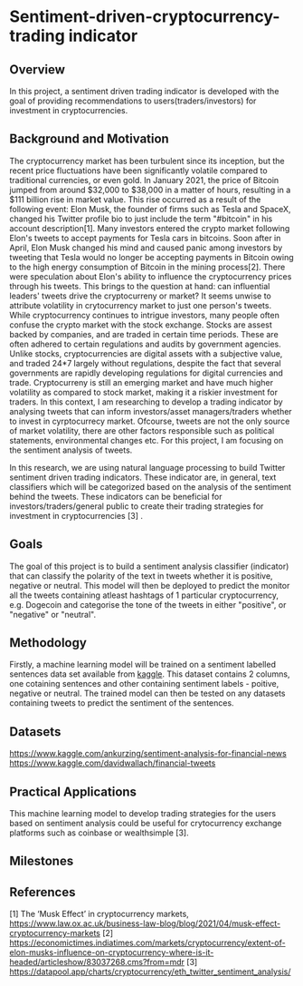 # Sentiment-driven-cryptocurrency-trading indicator
## Overview

In this project, a sentiment driven trading indicator is developed with the goal of providing recommendations to users(traders/investors) for investment in cryptocurrencies.  

## Background and Motivation

The cryptocurrency market has been turbulent since its inception, but the recent price fluctuations have been significantly volatile compared to traditional currencies, or even gold. In January 2021, the price of Bitcoin jumped from around $32,000 to $38,000 in a matter of hours, resulting in a $111 billion rise in market value. This rise occurred as a result of the following event: Elon Musk, the founder of firms such as Tesla and SpaceX, changed his Twitter profile bio to just include the term "#bitcoin" in his account description[1]. Many investors entered the crypto market following Elon's tweets to accept payments for Tesla cars in bitcoins. Soon after in April, Elon Musk changed his mind and caused panic among investors by tweeting that Tesla would no longer be accepting payments in Bitcoin owing to the high energy consumption of Bitcoin in the mining process[2]. There were speculation about Elon's ability to influence the cryptocurrency prices through his tweets. This brings to the question at hand: can influential leaders' tweets drive the cryptocurreny or market? It seems unwise to attribute volatility in crytocurrency market to just one person's tweets. 
While cryptocurrency continues to intrigue investors, many people often confuse the crypto market with the stock exchange. Stocks are assest backed by companies, and are traded in certain time periods. These are often adhered to certain regulations and audits by government agencies. Unlike stocks, cryptocurrencies are digital assets with a subjective value, and traded 24*7 largely without regulations, despite the fact that several governments are rapidly developing regulations for digital currencies and trade. Cryptocurreny is still an emerging market and have much higher volatility as compared to stock market, making it a riskier investment for traders. In this context, I am researching to develop a trading indicator by analysing tweets that can inform investors/asset managers/traders whether to invest in cyrptocurrecy market.  Ofcourse, tweets are not the only source of market volatility, there are other factors responsible such as political statements, environmental changes etc. For this project, I am focusing on the sentiment analysis of tweets. 

In this research, we are using natural language processing to build Twitter sentiment driven trading indicators. These indicator are, in general, text classifiers which will be categorized based on the analysis of the sentiment behind the tweets. These indicators can be beneficial for investors/traders/general public to create their trading strategies for investment in cryptocurrencies [3] . 

## Goals
The goal of this project is to build a sentiment analysis classifier (indicator) that can classify the polarity of the text in tweets whether it is positive, negative or neutral. This model will then be deployed to predict the monitor all the tweets containing atleast hashtags of 1 particular cryptocurrency, e.g. Dogecoin and categorise the tone of the tweets in either "positive", or "negative" or "neutral". 

## Methodology 
Firstly, a machine learning model will be trained on a sentiment labelled sentences data set available from [kaggle](https://www.kaggle.com/ankurzing/sentiment-analysis-for-financial-news). This dataset contains 2 columns, one cotaining sentences and other containing sentiment labels - poitive, negative or neutral. The trained model can then be tested on any datasets containing tweets to predict the sentiment of the sentences. 

## Datasets
https://www.kaggle.com/ankurzing/sentiment-analysis-for-financial-news
https://www.kaggle.com/davidwallach/financial-tweets


## Practical Applications
This machine learning model to develop trading strategies for the users based on sentiment analysis could be useful for crytocurrency exchange platforms such as coinbase or wealthsimple [3]. 

## Milestones

## References
[1] The ‘Musk Effect’ in cryptocurrency markets, https://www.law.ox.ac.uk/business-law-blog/blog/2021/04/musk-effect-cryptocurrency-markets
[2] https://economictimes.indiatimes.com/markets/cryptocurrency/extent-of-elon-musks-influence-on-cryptocurrency-where-is-it-headed/articleshow/83037268.cms?from=mdr
[3] https://datapool.app/charts/cryptocurrency/eth_twitter_sentiment_analysis/